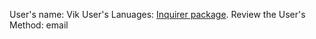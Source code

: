 User's name: Vik
  User's Lanuages: [Inquirer package](https://www.npmjs.com/package/inquirer). Review the 
  User's Method: email